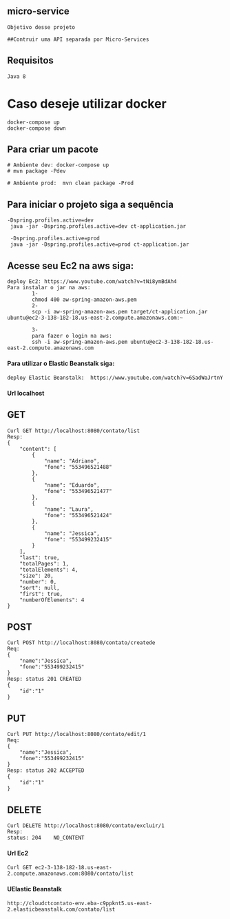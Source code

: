 ## micro-service
```
Objetivo desse projeto

##Contruir uma API separada por Micro-Services

```
## Requisitos
```
Java 8

```

# Caso deseje utilizar docker 
```
docker-compose up
docker-compose down

```

## Para criar um pacote
```
# Ambiente dev: docker-compose up   
# mvn package -Pdev

# Ambiente prod:  mvn clean package -Prod

```

## Para iniciar o projeto siga a sequência
```
-Dspring.profiles.active=dev
 java -jar -Dspring.profiles.active=dev ct-application.jar

 -Dspring.profiles.active=prod
 java -jar -Dspring.profiles.active=prod ct-application.jar

```


## Acesse seu Ec2 na aws siga:
```
deploy Ec2: https://www.youtube.com/watch?v=tNi8ymBdAh4
Para instalar o jar na aws:
        1-
        chmod 400 aw-spring-amazon-aws.pem
        2-
        scp -i aw-spring-amazon-aws.pem target/ct-application.jar ubuntu@ec2-3-138-182-18.us-east-2.compute.amazonaws.com:~

        3-
        para fazer o login na aws:
        ssh -i aw-spring-amazon-aws.pem ubuntu@ec2-3-138-182-18.us-east-2.compute.amazonaws.com

```

#### Para utilizar o Elastic Beanstalk siga:
```
deploy Elastic Beanstalk:  https://www.youtube.com/watch?v=6SadWaJrtnY
```
#### Url localhost
## GET
```
Curl GET http://localhost:8080/contato/list
Resp:
{
    "content": [
        {
            "name": "Adriano",
            "fone": "553496521488"
        },
        {
            "name": "Eduardo",
            "fone": "553496521477"
        },
        {
            "name": "Laura",
            "fone": "553496521424"
        },
        {
            "name": "Jessica",
            "fone": "553499232415"
        }
    ],
    "last": true,
    "totalPages": 1,
    "totalElements": 4,
    "size": 20,
    "number": 0,
    "sort": null,
    "first": true,
    "numberOfElements": 4
}
```
## POST
```
Curl POST http://localhost:8080/contato/createde
Req:
{
    "name":"Jessica",
    "fone":"553499232415"
}
Resp: status 201 CREATED
{
    "id":"1"    
}
```
## PUT
```
Curl PUT http://localhost:8080/contato/edit/1
Req: 
{
    "name":"Jessica",
    "fone":"553499232415"
}
Resp: status 202 ACCEPTED
{
    "id":"1"    
}
```
## DELETE
```
Curl DELETE http://localhost:8080/contato/excluir/1
Resp:
status: 204    NO_CONTENT

```

#### Url Ec2
```
Curl GET ec2-3-138-182-18.us-east-2.compute.amazonaws.com:8080/contato/list

```
#### UElastic Beanstalk
```
http://cloudctcontato-env.eba-c9ppknt5.us-east-2.elasticbeanstalk.com/contato/list

```
